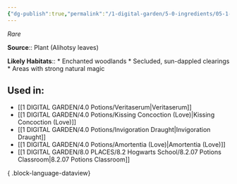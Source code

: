 ```yaml
---
{"dg-publish":true,"permalink":"/1-digital-garden/5-0-ingredients/05-1-plants/alihotsy-leaves-bundle-of/","tags":["ingredient","rare"]}
---
```


*Rare*

**Source**:: Plant (Alihotsy leaves)

**Likely Habitats**:: * Enchanted woodlands * Secluded, sun-dappled clearings * Areas with strong natural magic

## Used in:

- [[1 DIGITAL GARDEN/4.0 Potions/Veritaserum\|Veritaserum]]
- [[1 DIGITAL GARDEN/4.0 Potions/Kissing Concoction (Love)\|Kissing Concoction (Love)]]
- [[1 DIGITAL GARDEN/4.0 Potions/Invigoration Draught\|Invigoration Draught]]
- [[1 DIGITAL GARDEN/4.0 Potions/Amortentia (Love)\|Amortentia (Love)]]
- [[1 DIGITAL GARDEN/8.0 PLACES/8.2 Hogwarts School/8.2.07 Potions Classroom\|8.2.07 Potions Classroom]]

{ .block-language-dataview}

